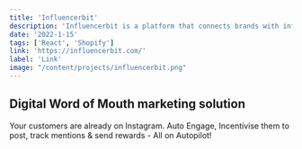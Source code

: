 ```yaml
---
title: 'Influencerbit'
description: 'Influencerbit is a platform that connects brands with influencers.'
date: '2022-1-15'
tags: ['React', 'Shopify']
link: 'https://influencerbit.com/'
label: 'Link'
image: "/content/projects/influencerbit.png"
---
```


## Digital Word of Mouth marketing solution

Your customers are already on Instagram. Auto Engage, Incentivise them to post, track mentions & send rewards - All on Autopilot!
